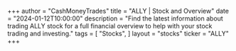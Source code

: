 +++
author = "CashMoneyTrades"
title = "ALLY | Stock and Overview"
date = "2024-01-12T10:00:00"
description = "Find the latest information about trading ALLY stock for a full financial overview to help with your stock trading and investing."
tags = [
"Stocks",
]
layout = "stocks"
ticker = "ALLY"
+++
        


    
        